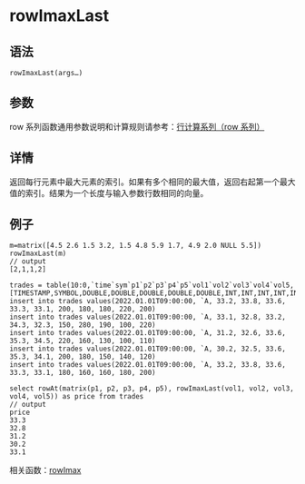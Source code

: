 # rowImaxLast

## 语法

`rowImaxLast(args…)`

## 参数

row 系列函数通用参数说明和计算规则请参考：[行计算系列（row
系列）](../themes/rowFunctions.html)

## 详情

返回每行元素中最大元素的索引。如果有多个相同的最大值，返回右起第一个最大值的索引。结果为一个长度与输入参数行数相同的向量。

## 例子

```
m=matrix([4.5 2.6 1.5 3.2, 1.5 4.8 5.9 1.7, 4.9 2.0 NULL 5.5])
rowImaxLast(m)
// output
[2,1,1,2]

trades = table(10:0,`time`sym`p1`p2`p3`p4`p5`vol1`vol2`vol3`vol4`vol5,[TIMESTAMP,SYMBOL,DOUBLE,DOUBLE,DOUBLE,DOUBLE,DOUBLE,INT,INT,INT,INT,INT])
insert into trades values(2022.01.01T09:00:00, `A, 33.2, 33.8, 33.6, 33.3, 33.1, 200, 180, 180, 220, 200)
insert into trades values(2022.01.01T09:00:00, `A, 33.1, 32.8, 33.2, 34.3, 32.3, 150, 280, 190, 100, 220)
insert into trades values(2022.01.01T09:00:00, `A, 31.2, 32.6, 33.6, 35.3, 34.5, 220, 160, 130, 100, 110)
insert into trades values(2022.01.01T09:00:00, `A, 30.2, 32.5, 33.6, 35.3, 34.1, 200, 180, 150, 140, 120)
insert into trades values(2022.01.01T09:00:00, `A, 33.2, 33.8, 33.6, 33.3, 33.1, 180, 160, 160, 180, 200)

select rowAt(matrix(p1, p2, p3, p4, p5), rowImaxLast(vol1, vol2, vol3, vol4, vol5)) as price from trades
// output
price
33.3
32.8
31.2
30.2
33.1

```

相关函数：[rowImax](rowImax.html)

